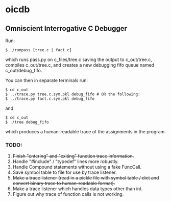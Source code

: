 oicdb
=====

## Omniscient Interrogative C Debugger

Run:

```
$ ./runpass [tree.c | fact.c]
```

which runs pass.py on c_files/tree.c saving the output to c_out/tree.c,
compiles c_out/tree.c, and creates a new debugging fifo queue named
c_out/debug_fifo.

You can then in separate terminals run:

```
$ cd c_out
$ ../trace.py tree.c.sym.pkl debug_fifo # OR the following:
$ ../trace.py fact.c.sym.pkl debug_fifo
```

and

```
$ cd c_out
$ ./tree debug_fifo
```

which produces a human-readable trace of the assignments in the program.


### TODO:
1.    ~~Finish "entering" and "exiting" function trace information.~~
2.    Handle "#include" / "typedef" lines more robustly.
3.    Handle Compound statements without using a fake FuncCall.
4.    Save symbol table to file for use by trace listener.
5.    ~~Make a trace listener (read in a pickle file with symbol table / dict
      and convert binary trace to human-readable format).~~
6.    Make a trace listener which handles data types other than int.
7.    Figure out why trace of function calls is not working.

